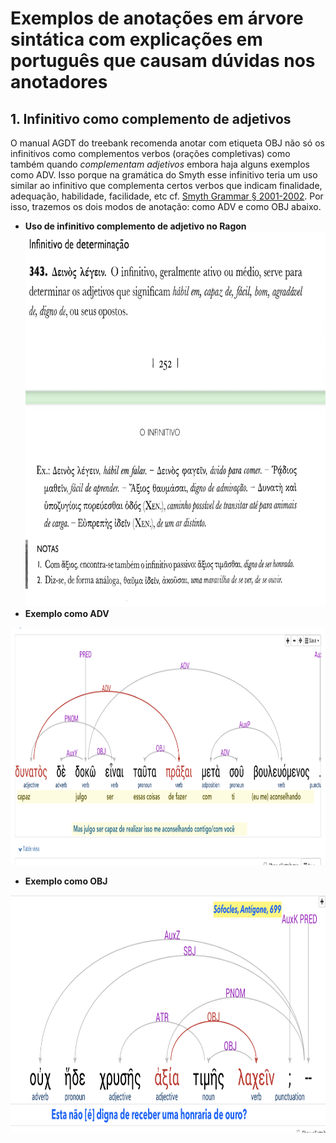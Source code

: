 
# Exemplos de anotações em árvore sintática com explicações em português que causam dúvidas nos anotadores #


<h2> 1. Infinitivo como complemento de adjetivos</h2>

O manual AGDT do treebank recomenda anotar com etiqueta OBJ não só os infinitivos como complementos verbos (orações completivas) como também quando *complementam adjetivos* embora haja alguns exemplos como ADV. Isso porque na gramática do Smyth esse infinitivo teria um uso similar ao infinitivo que complementa certos verbos que indicam finalidade, adequação, habilidade, facilidade, etc cf. [Smyth Grammar § 2001-2002](http://www.perseus.tufts.edu/hopper/text?doc=Perseus%3Atext%3A1999.04.0007%3Asmythp%3D2002). Por isso, trazemos os dois modos de anotação: como ADV e como OBJ abaixo.

* **Uso de infinitivo complemento de adjetivo no Ragon**
<img src="img/infinitivo-determinacao-adjetivos-ragon.jpg" width="600" height="600"> </figure>
* **Exemplo como ADV** 
<img src="img/adjetivo-dunatos+infinitivo.png" width="840" height="380">

* **Exemplo como OBJ** 
<img src="img/adj+inf+OBJ.png" width="840" height="380">

